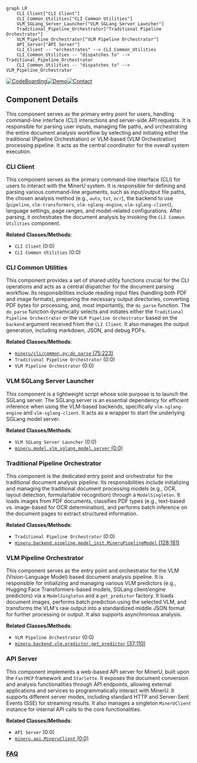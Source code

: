 ```mermaid
graph LR
    CLI_Client["CLI Client"]
    CLI_Common_Utilities["CLI Common Utilities"]
    VLM_SGLang_Server_Launcher["VLM SGLang Server Launcher"]
    Traditional_Pipeline_Orchestrator["Traditional Pipeline Orchestrator"]
    VLM_Pipeline_Orchestrator["VLM Pipeline Orchestrator"]
    API_Server["API Server"]
    CLI_Client -- "orchestrates" --> CLI_Common_Utilities
    CLI_Common_Utilities -- "dispatches to" --> Traditional_Pipeline_Orchestrator
    CLI_Common_Utilities -- "dispatches to" --> VLM_Pipeline_Orchestrator
```
[![CodeBoarding](https://img.shields.io/badge/Generated%20by-CodeBoarding-9cf?style=flat-square)](https://github.com/CodeBoarding/CodeBoarding)[![Demo](https://img.shields.io/badge/Try%20our-Demo-blue?style=flat-square)](https://www.codeboarding.org/demo)[![Contact](https://img.shields.io/badge/Contact%20us%20-%20contact@codeboarding.org-lightgrey?style=flat-square)](mailto:contact@codeboarding.org)

## Component Details

This component serves as the primary entry point for users, handling command-line interface (CLI) interactions and server-side API requests. It is responsible for parsing user inputs, managing file paths, and orchestrating the entire document analysis workflow by selecting and initiating either the traditional (Pipeline Orchestration) or VLM-based (VLM Orchestration) processing pipeline. It acts as the central coordinator for the overall system execution.

### CLI Client
This component serves as the primary command-line interface (CLI) for users to interact with the MinerU system. It is responsible for defining and parsing various command-line arguments, such as input/output file paths, the chosen analysis method (e.g., `auto`, `txt`, `ocr`), the backend to use (`pipeline`, `vlm-transformers`, `vlm-sglang-engine`, `vlm-sglang-client`), language settings, page ranges, and model-related configurations. After parsing, it orchestrates the document analysis by invoking the `CLI Common Utilities` component.


**Related Classes/Methods**:

- `CLI Client` (0:0)
- `CLI Common Utilities` (0:0)


### CLI Common Utilities
This component provides a set of shared utility functions crucial for the CLI operations and acts as a central dispatcher for the document parsing workflow. Its responsibilities include reading input files (handling both PDF and image formats), preparing the necessary output directories, converting PDF bytes for processing, and, most importantly, the `do_parse` function. The `do_parse` function dynamically selects and initiates either the `Traditional Pipeline Orchestrator` or the `VLM Pipeline Orchestrator` based on the `backend` argument received from the `CLI Client`. It also manages the output generation, including markdown, JSON, and debug PDFs.


**Related Classes/Methods**:

- <a href="https://github.com/opendatalab/MinerU/blob/master/mineru/cli/common.py#L75-L223" target="_blank" rel="noopener noreferrer">`mineru/cli/common.py:do_parse` (75:223)</a>
- `Traditional Pipeline Orchestrator` (0:0)
- `VLM Pipeline Orchestrator` (0:0)


### VLM SGLang Server Launcher
This component is a lightweight script whose sole purpose is to launch the SGLang server. The SGLang server is an essential dependency for efficient inference when using the VLM-based backends, specifically `vlm-sglang-engine` and `vlm-sglang-client`. It acts as a wrapper to start the underlying SGLang model server.


**Related Classes/Methods**:

- `VLM SGLang Server Launcher` (0:0)
- <a href="https://github.com/opendatalab/MinerU/blob/master/mineru/model/vlm_sglang_model/server.py#L0-L0" target="_blank" rel="noopener noreferrer">`mineru.model.vlm_sglang_model.server` (0:0)</a>


### Traditional Pipeline Orchestrator
This component is the dedicated entry point and orchestrator for the traditional document analysis pipeline. Its responsibilities include initializing and managing the traditional document processing models (e.g., OCR, layout detection, formula/table recognition) through a `ModelSingleton`. It loads images from PDF documents, classifies PDF types (e.g., text-based vs. image-based for OCR determination), and performs batch inference on the document pages to extract structured information.


**Related Classes/Methods**:

- `Traditional Pipeline Orchestrator` (0:0)
- <a href="https://github.com/opendatalab/MinerU/blob/master/mineru/backend/pipeline/model_init.py#L128-L181" target="_blank" rel="noopener noreferrer">`mineru.backend.pipeline.model_init.MineruPipelineModel` (128:181)</a>


### VLM Pipeline Orchestrator
This component serves as the entry point and orchestrator for the VLM (Vision-Language Model) based document analysis pipeline. It is responsible for initializing and managing various VLM predictors (e.g., Hugging Face Transformers-based models, SGLang client/engine predictors) via a `ModelSingleton` and a `get_predictor` factory. It loads document images, performs batch prediction using the selected VLM, and transforms the VLM's raw output into a standardized middle JSON format for further processing or output. It also supports asynchronous analysis.


**Related Classes/Methods**:

- `VLM Pipeline Orchestrator` (0:0)
- <a href="https://github.com/opendatalab/MinerU/blob/master/mineru/backend/vlm/predictor.py#L37-L110" target="_blank" rel="noopener noreferrer">`mineru.backend.vlm.predictor.get_predictor` (37:110)</a>


### API Server
This component implements a web-based API server for MinerU, built upon the `FastMCP` framework and `Starlette`. It exposes the document conversion and analysis functionalities through API endpoints, allowing external applications and services to programmatically interact with MinerU. It supports different server modes, including standard HTTP and Server-Sent Events (SSE) for streaming results. It also manages a singleton `MinerUClient` instance for internal API calls to the core functionalities.


**Related Classes/Methods**:

- `API Server` (0:0)
- <a href="https://github.com/opendatalab/MinerU/blob/master/projects/mcp/src/mineru/api.py#L0-L0" target="_blank" rel="noopener noreferrer">`mineru.api.MineruClient` (0:0)</a>




### [FAQ](https://github.com/CodeBoarding/GeneratedOnBoardings/tree/main?tab=readme-ov-file#faq)